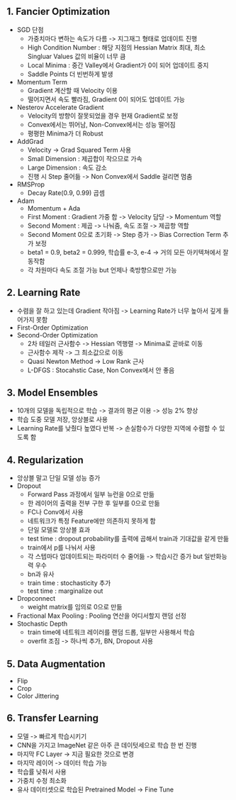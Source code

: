 ## 1. Fancier Optimization
- SGD 단점
  - 가중치마다 변하는 속도가 다름 -> 지그재그 형태로 업데이트 진행
  - High Condition Number : 해당 지점의 Hessian Matrix 최대, 최소 Singluar Values 값의 비율이 너무 큼
  - Local Minima : 중간 Valley에서 Gradient가 0이 되어 업데이트 중지
  - Saddle Points 더 빈번하게 발생
- Momentum Term
  - Gradient 계산할 때 Velocity 이용
  - 떨어지면서 속도 빨라짐, Gradient 0이 되어도 업데이트 가능
- Nesterov Accelerate Gradient
  - Velocity의 방향이 잘못되었을 경우 현재 Gradient로 보정
  - Convex에서는 뛰어남, Non-Convex에서는 성능 떨어짐
  - 평평한 Minima가 더 Robust
- AddGrad
  - Velocity -> Grad Squared Term 사용
  - Small Dimension : 제곱합이 작으므로 가속
  - Large Dimension : 속도 감소
  - 진행 시 Step 줄어듦 -> Non Convex에서 Saddle 걸리면 멈춤
- RMSProp
  - Decay Rate(0.9, 0.99) 곱셈
- Adam
  - Momentum + Ada
  - First Moment : Gradient 가중 합 -> Velocity 담당 -> Momentum 역할
  - Second Moment : 제곱 -> 나눠줌, 속도 조절 -> 제곱항 역할
  - Second Moment 0으로 초기화 -> Step 증가 -> Bias Correction Term 추가 보정
  - beta1 = 0.9, beta2 = 0.999, 학습률 e-3, e-4 -> 거의 모든 아키텍쳐에서 잘 동작함
  - 각 차원마다 속도 조절 가능 but 언제나 축방향으로만 가능

## 2. Learning Rate
- 수렴을 잘 하고 있는데 Gradient 작아짐 -> Learning Rate가 너무 높아서 깊게 들어가지 못함
- First-Order Optimization
- Second-Order Optimization
  - 2차 테일러 근사함수 -> Hessian 역행렬 -> Minima로 곧바로 이동
  - 근사함수 제작 -> 그 최소값으로 이동
  - Quasi Newton Method -> Low Rank 근사
  - L-DFGS : Stocahstic Case, Non Convex에서 안 좋음

## 3. Model Ensembles
- 10개의 모델을 독립적으로 학습 -> 결과의 평균 이용 -> 성능 2% 향상
- 학습 도중 모델 저장, 앙상블로 사용
- Learning Rate를 낮췄다 높였다 반복 -> 손실함수가 다양한 지역에 수렴할 수 있도록 함

## 4. Regularization
- 앙상블 말고 단일 모델 성능 증가
- Dropout
  - Forward Pass 과정에서 일부 뉴런을 0으로 만듦
  - 한 레이어의 출력을 전부 구한 후 일부를 0으로 만듦
  - FC나 Conv에서 사용
  - 네트워크가 특정 Feature에만 의존하지 못하게 함
  - 단일 모델로 앙상블 효과
  - test time : dropout probability를 출력에 곱해서 train과 기대값을 같게 만듦
  - train에서 p를 나눠서 사용
  - 각 스텝마다 업데이트되는 파라미터 수 줄어듦 -> 학습시간 증가 but 일반화능력 우수
  - bn과 유사
  - train time : stochasticity 추가
  - test time : marginalize out
- Dropconnect
  - weight matrix를 임의로 0으로 만듦
- Fractional Max Pooling : Pooling 연산을 어디서할지 랜덤 선정
- Stochastic Depth
  - train time에 네트워크 레이러를 랜덤 드롭, 일부만 사용해서 학습
  - overfit 조짐 -> 하나씩 추가, BN, Dropout 사용

## 5. Data Augmentation
- Flip
- Crop
- Color Jittering

## 6. Transfer Learning
- 모델 -> 빠르게 학습시키기
- CNN을 가지고 ImageNet 같은 아주 큰 데이텃세으로 학습 한 번 진행
- 마지막 FC Layer -> 지금 필요한 것으로 변경
- 마지막 레이어 -> 데이터 학습 가능
- 학습률 낮춰서 사용
- 가중치 수정 최소화
- 유사 데이터셋으로 학습된 Pretrained Model -> Fine Tune